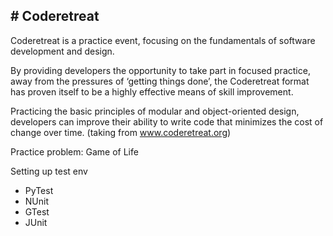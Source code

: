 <h2># Coderetreat</h2>

Coderetreat is a practice event, focusing on the fundamentals of software development and design.

By providing developers the opportunity to take part in focused practice, away from the pressures of ‘getting things done’, the Coderetreat format has proven itself to be a highly effective means of skill improvement.

Practicing the basic principles of modular and object-oriented design, developers can improve their ability to write code that minimizes the cost of change over time. (taking from www.coderetreat.org)

Practice problem: Game of Life

Setting up test env

- PyTest
- NUnit
- GTest
- JUnit
